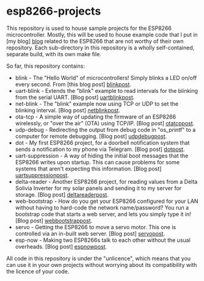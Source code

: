 # esp8266-projects

This repository is used to house sample projects for the ESP8266 microcontroller. Mostly, this will be used to house example code that I put in [my blog] [blog] related to the ESP8266 that are not worthy of their own repository. Each sub-directory in this repository is a wholly self-contained, separate build, with its own make file.

[blog]: http://smallbits.marshall-tribe.net

So far, this repository contains:

* blink - The "Hello World" of microcontrollers! Simply blinks a LED on/off every second. From [this blog post] [blinkpost].
* uart-blink - Extends the "blink" example to read intervals for the blinking from the serial UART. [Blog post] [uartblinkpost].
* net-blink - The "blink" example now using TCP or UDP to set the blinking interval. [Blog post] [netblinkpost].
* ota-tcp - A simple way of updating the firmware of an ESP8266 wirelessly, or "over the air" (OTA) using TCP/IP. [Blog post] [otatcppost].
* udp-debug - Redirecting the output from debug code in "os_printf" to a computer for remote debugging. [Blog post] [udpdebugpost].
* dot - My first ESP8266 project, for a doorbell notification system that sends a notification to my phone via Telegram. [Blog post] [dotpost].
* uart-suppression - A way of hiding the initial boot messages that the ESP8266 writes upon startup. This can cause problems for some systems that aren't expecting this information. [Blog post] [uartsuppressionpost].
* delta-reader - Another ESP8266 project, for reading values from a Delta Solivia Inverter for my solar panels and sending it to my server for storage. [Blog post] [deltareaderpost].
* web-bootstrap - How do you get your ESP8266 configured for your LAN without having to hard-code the network name/password? You run a bootstrap code that starts a web server, and lets you simply type it in! [Blog post] [webbootstrappost].
* servo - Getting the ESP8266 to move a servo motor. This one is controlled via an in-built web server. [Blog post] [servopost].
* esp-now - Making two ESP8266s talk to each other without the usual overheads. [Blog post] [espnowpost].

[blinkpost]: http://smallbits.marshall-tribe.net/blog/2016/05/07/esp8266-first-steps
[uartblinkpost]: http://smallbits.marshall-tribe.net/blog/2016/05/14/esp8266-uart-fun
[netblinkpost]: http://smallbits.marshall-tribe.net/blog/2016/05/21/esp8266-networking-basics
[otatcppost]: http://smallbits.marshall-tribe.net/blog/2016/05/29/esp8266-pushing-ota-upgrades
[udpdebugpost]: http://smallbits.marshall-tribe.net/blog/2016/06/15/esp8266-remote-debug
[dotpost]: http://smallbits.marshall-tribe.net/blog/2016/07/02/dot-first-project
[uartsuppressionpost]: http://smallbits.marshall-tribe.net/blog/2016/11/13/esp8266-quiet-uart
[deltareaderpost]: http://smallbits.marshall-tribe.net/blog/2017/01/17/delta-reader-project
[webbootstrappost]: http://smallbits.marshall-tribe.net/blog/2017/12/31/esp8266-web-bootstrap
[servopost]: http://smallbits.marshall-tribe.net/blog/2018/01/21/esp8266-move-servo
[espnowpost]: http://smallbits.marshall-tribe.net/blog/2018/05/20/esp8266-now-talk

All code in this repository is under the "unlicence", which means that you can use it in your own projects without worrying about its compatibility with the licence of your code.
